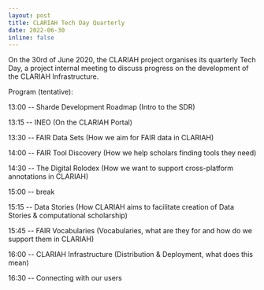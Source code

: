 ```yaml
---
layout: post
title: CLARIAH Tech Day Quarterly
date: 2022-06-30
inline: false
---
```


On the 30rd of June 2020, the CLARIAH project organises its quarterly Tech Day, a project internal meeting to discuss progress on the development of the CLARIAH Infrastructure. 

Program (tentative):

13:00 -- Sharde Development Roadmap	(Intro to the SDR)

13:15 -- INEO (On the CLARIAH Portal)

13:30 -- FAIR Data Sets	(How we aim for FAIR data in CLARIAH)

14:00 -- FAIR Tool Discovery (How we help scholars finding tools they need)

14:30 -- The Digital Rolodex (How we want to support cross-platform annotations in CLARIAH)

15:00 -- break

15:15 -- Data Stories (How CLARIAH aims to facilitate creation of Data Stories & computational scholarship)

15:45 -- FAIR Vocabularies (Vocabularies, what are they for and how do we support them in CLARIAH)

16:00 -- CLARIAH Infrastructure	(Distribution & Deployment, what does this mean)

16:30 -- Connecting with our users
